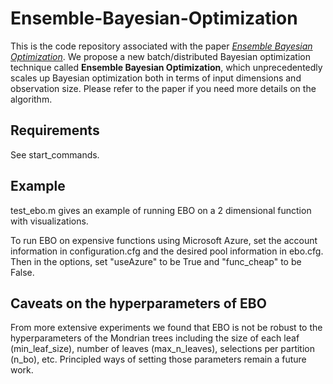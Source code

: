 # Ensemble-Bayesian-Optimization
This is the code repository associated with the paper [_Ensemble Bayesian Optimization_](https://arxiv.org/pdf/1706.01445.pdf). We propose a new batch/distributed Bayesian optimization technique called **Ensemble Bayesian Optimization**, which unprecedentedly scales up Bayesian optimization both in terms of input dimensions and observation size. Please refer to the paper if you need more details on the algorithm.

## Requirements 
See start_commands.

## Example
test_ebo.m gives an example of running EBO on a 2 dimensional function with visualizations. 

To run EBO on expensive functions using Microsoft Azure, set the account information in configuration.cfg and the desired pool information in ebo.cfg. Then in the options, set "useAzure" to be True and "func_cheap" to be False.


## Caveats on the hyperparameters of EBO
 From more extensive experiments we found that EBO is not be robust to the hyperparameters of the Mondrian trees including the size of each leaf (min_leaf_size), number of leaves (max_n_leaves), selections per partition (n_bo), etc. Principled ways of setting those parameters remain a future work. 
